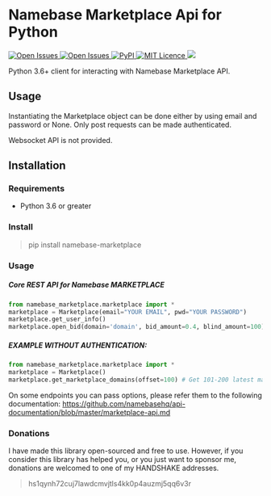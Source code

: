 Namebase Marketplace Api for Python
==

<p>
<a href="https://namebase-marketplace.readthedocs.io/en/latest/">
<img src="https://readthedocs.org/projects/namebase-exchange-python/badge/?version=latest" alt="Open Issues"/>
</a>
<a href="/issues">
<img src="https://img.shields.io/github/issues/pretended/namebase-marketplace" alt="Open Issues"/>
</a>
<a href="https://pypi.org/project/namebase-marketplace/">
<img src="https://img.shields.io/pypi/v/namebase-marketplace.svg" alt="PyPI"/>
</a>
<a href="/LICENCE">
<img src="https://img.shields.io/github/license/pretended/namebase-marketplace" alt="MIT Licence"/>
</a>
<img src="https://static.pepy.tech/badge/namebase-marketplace/week"/>

  
Python 3.6+ client for interacting with Namebase Marketplace API.

## Usage
Instantiating the Marketplace object can be done either by using email and password or None.
Only post requests can be made authenticated.

Websocket API is not provided.
## Installation

### Requirements

- Python 3.6 or greater

### Install

> pip install namebase-marketplace

### Usage

##### Core REST API for Namebase MARKETPLACE
```python
from namebase_marketplace.marketplace import *
marketplace = Marketplace(email="YOUR EMAIL", pwd="YOUR PASSWORD")
marketplace.get_user_info()
marketplace.open_bid(domain='domain', bid_amount=0.4, blind_amount=100)
```

##### EXAMPLE WITHOUT AUTHENTICATION:
```python
from namebase_marketplace.marketplace import *
marketplace = Marketplace()
marketplace.get_marketplace_domains(offset=100) # Get 101-200 latest marketplace domains with default options
```

On some endpoints you can pass options, please refer them to the following documentation: https://github.com/namebasehq/api-documentation/blob/master/marketplace-api.md

### Donations

I have made this library open-sourced and free to use. However, if you consider this library has helped you, or you just want to sponsor me, donations are welcomed to one of my HANDSHAKE addresses. 

> hs1qynh72cuj7lawdcmvjtls4kk0p4auzmj5qq6v3r
